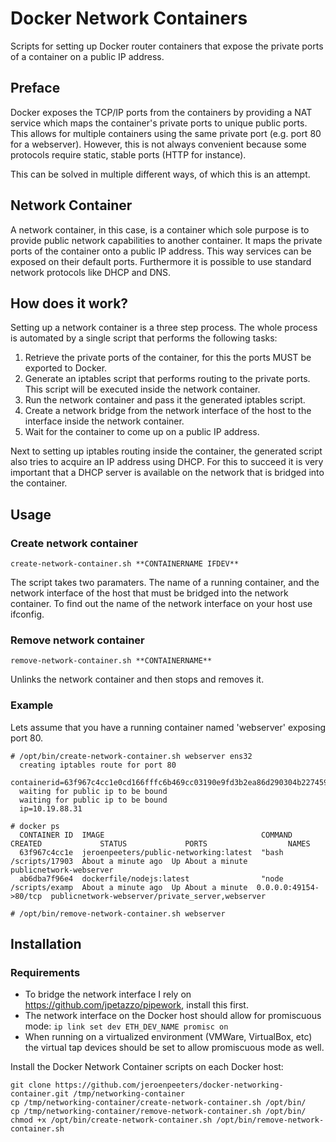 Docker Network Containers
===========================

Scripts for setting up Docker router containers that expose the private ports of a container on a public IP address.

Preface
--------
Docker exposes the TCP/IP ports from the containers by providing a NAT service which maps the container's private ports to unique public ports. This allows for multiple containers using the same private port (e.g. port 80 for a webserver).
However, this is not always convenient because some protocols require static, stable ports (HTTP for instance).

This can be solved in multiple different ways, of which this is an attempt.

Network Container
-----------------
A network container, in this case, is a container which sole purpose is to provide public network capabilities to another container. It maps the private ports of the container onto a public IP address. This way services can be exposed on their default ports. Furthermore it is possible to use standard network protocols like DHCP and DNS.

How does it work?
-----------------
Setting up a network container is a three step process. The whole process is automated by a single script that performs the following tasks:

  1. Retrieve the private ports of the container, for this the ports MUST be exported to Docker.
  2. Generate an iptables script that performs routing to the private ports. This script will be executed inside the network container.
  3. Run the network container and pass it the generated iptables script.
  4. Create a network bridge from the network interface of the host to the interface inside the network container.
  5. Wait for the container to come up on a public IP address.

Next to setting up iptables routing inside the container, the generated script also tries to acquire an IP address using DHCP. For this to succeed it is very important that a DHCP server is available on the network that is bridged into the container.

Usage
-----

### Create network container
`create-network-container.sh **CONTAINERNAME IFDEV**`

The script takes two paramaters. The name of a running container, and the network interface of the host that must be bridged into the network container. To find out the name of the network interface on your host use ifconfig.

### Remove network container
`remove-network-container.sh **CONTAINERNAME**`

Unlinks the network container and then stops and removes it.

### Example
Lets assume that you have a running container named 'webserver' exposing port 80.

    # /opt/bin/create-network-container.sh webserver ens32
      creating iptables route for port 80
      containerid=63f967c4cc1e0cd166fffc6b469cc03190e9fd3b2ea86d290304b227459f5202
      waiting for public ip to be bound
      waiting for public ip to be bound
      ip=10.19.88.31

    # docker ps
      CONTAINER ID  IMAGE                                   COMMAND               CREATED             STATUS             PORTS                  NAMES
      63f967c4cc1e  jeroenpeeters/public-networking:latest  "bash /scripts/17903  About a minute ago  Up About a minute                         publicnetwork-webserver
      ab6dba7f96e4  dockerfile/nodejs:latest                "node /scripts/examp  About a minute ago  Up About a minute  0.0.0.0:49154->80/tcp  publicnetwork-webserver/private_server,webserver

    # /opt/bin/remove-network-container.sh webserver

Installation
------------

### Requirements

  - To bridge the network interface I rely on https://github.com/jpetazzo/pipework, install this first.
  - The network interface on the Docker host should allow for promiscuous mode: `ip link set dev ETH_DEV_NAME promisc on`
  - When running on a virtualized environment (VMWare, VirtualBox, etc) the virtual tap devices should be set to allow promiscuous mode as well.

Install the Docker Network Container scripts on each Docker host:

    git clone https://github.com/jeroenpeeters/docker-networking-container.git /tmp/networking-container
    cp /tmp/networking-container/create-network-container.sh /opt/bin/
    cp /tmp/networking-container/remove-network-container.sh /opt/bin/
    chmod +x /opt/bin/create-network-container.sh /opt/bin/remove-network-container.sh
    
